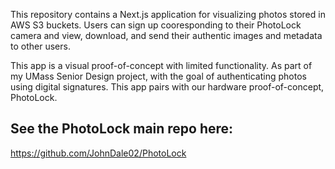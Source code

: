 This repository contains a Next.js application for visualizing photos stored in AWS S3 buckets. Users can sign up cooresponding to their PhotoLock camera and view, download, and send their authentic images and metadata to other users. 

This app is a visual proof-of-concept with limited functionality. As part of my UMass Senior Design project, with the goal of authenticating photos using digital signatures. This app pairs with our hardware proof-of-concept, PhotoLock. 

## See the PhotoLock main repo here:
https://github.com/JohnDale02/PhotoLock
